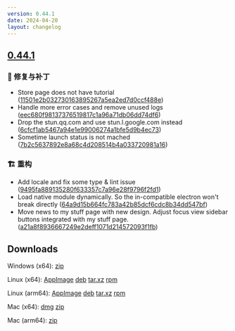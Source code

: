 ```yaml
---
version: 0.44.1
date: 2024-04-20
layout: changelog
---
```

## [0.44.1](#0.44.1)
### 🐛 修复与补丁

- Store page does not have tutorial ([11501e2b032730163895267a5ea2ed7d0ccf488e](https://github.com/Voxelum/x-minecraft-launcher/commit/11501e2b032730163895267a5ea2ed7d0ccf488e))
- Handle more error cases and remove unused logs ([eec680f98137376519817c1a96a71db06dd74df6](https://github.com/Voxelum/x-minecraft-launcher/commit/eec680f98137376519817c1a96a71db06dd74df6))
- Drop the stun.qq.com and use stun.l.google.com instead ([6cfcf1ab5467a94e1e99006274a1bfe5d9b4ec73](https://github.com/Voxelum/x-minecraft-launcher/commit/6cfcf1ab5467a94e1e99006274a1bfe5d9b4ec73))
- Sometime launch status is not mached ([7b2c5637892e8a68c4d208514b4a033720981a16](https://github.com/Voxelum/x-minecraft-launcher/commit/7b2c5637892e8a68c4d208514b4a033720981a16))
### 🏗️ 重构

- Add locale and fix some type & lint issue ([9495fa889135280f633357c7a96e28f9796f2fd1](https://github.com/Voxelum/x-minecraft-launcher/commit/9495fa889135280f633357c7a96e28f9796f2fd1))
- Load native module dynamically. So the in-compatible electron won't break directly ([64a9d15b664fc783a42b85dcf6cdc8b34dd547bf](https://github.com/Voxelum/x-minecraft-launcher/commit/64a9d15b664fc783a42b85dcf6cdc8b34dd547bf))
- Move news to my stuff page with new design. Adjust focus view sidebar buttons integrated with my stuff page. ([a21a8f8936667249e2deff1071d214572093f1fb](https://github.com/Voxelum/x-minecraft-launcher/commit/a21a8f8936667249e2deff1071d214572093f1fb))
## Downloads

Windows (x64): [zip](https://github.com/Voxelum/x-minecraft-launcher/releases/download/v0.44.1/xmcl-0.44.1-win32-x64.zip)

Linux (x64): [AppImage](https://github.com/Voxelum/x-minecraft-launcher/releases/download/v0.44.1/xmcl-0.44.1-x86_64.AppImage) [deb](https://github.com/Voxelum/x-minecraft-launcher/releases/download/v0.44.1/xmcl-0.44.1-amd64.deb) [tar.xz](https://github.com/Voxelum/x-minecraft-launcher/releases/download/v0.44.1/xmcl-0.44.1-x64.tar.xz) [rpm](https://github.com/Voxelum/x-minecraft-launcher/releases/download/v0.44.1/xmcl-0.44.1-x86_64.rpm)

Linux (arm64): [AppImage](https://github.com/Voxelum/x-minecraft-launcher/releases/download/v0.44.1/xmcl-0.44.1-arm64.AppImage) [deb](https://github.com/Voxelum/x-minecraft-launcher/releases/download/v0.44.1/xmcl-0.44.1-arm64.deb) [tar.xz](https://github.com/Voxelum/x-minecraft-launcher/releases/download/v0.44.1/xmcl-0.44.1-arm64.tar.xz) [rpm](https://github.com/Voxelum/x-minecraft-launcher/releases/download/v0.44.1/xmcl-0.44.1-aarch64.rpm)

Mac (x64): [dmg](https://github.com/Voxelum/x-minecraft-launcher/releases/download/v0.44.1/xmcl-0.44.1.dmg) [zip](https://github.com/Voxelum/x-minecraft-launcher/releases/download/v0.44.1/xmcl-0.44.1-darwin-x64.zip)

Mac (arm64): [zip](https://github.com/Voxelum/x-minecraft-launcher/releases/download/v0.44.1/xmcl-0.44.1-darwin-arm64.zip)

